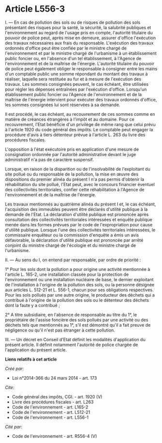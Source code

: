 # Article L556-3

I. ― En cas de pollution des sols ou de risques de pollution des sols présentant des risques pour la santé, la sécurité, la
salubrité publiques et l'environnement au regard de l'usage pris en compte, l'autorité titulaire du pouvoir de police peut,
après mise en demeure, assurer d'office l'exécution des travaux nécessaires aux frais du responsable. L'exécution des travaux
ordonnés d'office peut être confiée par le ministre chargé de l'environnement et par le ministre chargé de l'urbanisme à un
établissement public foncier ou, en l'absence d'un tel établissement, à l'Agence de l'environnement et de la maîtrise de
l'énergie. L'autorité titulaire du pouvoir de police peut également obliger le responsable à consigner entre les mains d'un
comptable public une somme répondant du montant des travaux à réaliser, laquelle sera restituée au fur et à mesure de
l'exécution des travaux. Les sommes consignées peuvent, le cas échéant, être utilisées pour régler les dépenses entraînées
par l'exécution d'office. Lorsqu'un établissement public foncier ou l'Agence de l'environnement et de la maîtrise de
l'énergie intervient pour exécuter des travaux ordonnés d'office, les sommes consignées lui sont réservées à sa demande.

Il est procédé, le cas échéant, au recouvrement de ces sommes comme en matière de créances étrangères à l'impôt et au
domaine. Pour ce recouvrement, l'Etat bénéficie d'un privilège de même rang que celui prévu à l'article 1920 du code général
des impôts. Le comptable peut engager la procédure d'avis à tiers détenteur prévue à l'article L. 263 du livre des procédures
fiscales.

L'opposition à l'état exécutoire pris en application d'une mesure de consignation ordonnée par l'autorité administrative
devant le juge administratif n'a pas de caractère suspensif.

Lorsque, en raison de la disparition ou de l'insolvabilité de l'exploitant du site pollué ou du responsable de la pollution,
la mise en œuvre des dispositions du premier alinéa du présent I n'a pas permis d'obtenir la réhabilitation du site pollué,
l'Etat peut, avec le concours financier éventuel des collectivités territoriales, confier cette réhabilitation à l'Agence de
l'environnement et de la maîtrise de l'énergie.

Les travaux mentionnés au quatrième alinéa du présent I et, le cas échéant, l'acquisition des immeubles peuvent être déclarés
d'utilité publique à la demande de l'Etat. La déclaration d'utilité publique est prononcée après consultation des
collectivités territoriales intéressées et enquête publique menée dans les formes prévues par le code de l'expropriation pour
cause d'utilité publique. Lorsque l'une des collectivités territoriales intéressées, le commissaire enquêteur ou la
commission d'enquête a émis un avis défavorable, la déclaration d'utilité publique est prononcée par arrêté conjoint du
ministre chargé de l'écologie et du ministre chargé de l'urbanisme.

II. ― Au sens du I, on entend par responsable, par ordre de priorité :

1° Pour les sols dont la pollution a pour origine une activité mentionnée à l'article L. 165-2, une installation classée pour
la protection de l'environnement ou une installation nucléaire de base, le dernier exploitant de l'installation à l'origine
de la pollution des sols, ou la personne désignée aux articles L. 512-21 et L. 556-1, chacun pour ses obligations
respectives. Pour les sols pollués par une autre origine, le producteur des déchets qui a contribué à l'origine de la
pollution des sols ou le détenteur des déchets dont la faute y a contribué ;

2° A titre subsidiaire, en l'absence de responsable au titre du 1°, le propriétaire de l'assise foncière des sols pollués par
une activité ou des déchets tels que mentionnés au 1°, s'il est démontré qu'il a fait preuve de négligence ou qu'il n'est pas
étranger à cette pollution.

III. ― Un décret en Conseil d'Etat définit les modalités d'application du présent article. Il définit notamment l'autorité de
police chargée de l'application du présent article.

**Liens relatifs à cet article**

_Créé par_:

  - Loi n°2014-366 du 24 mars 2014 - art. 173

_Cite_:

  - Code général des impôts, CGI. - art. 1920 (V)
  - Livre des procédures fiscales - art. L263
  - Code de l'environnement - art. L165-2
  - Code de l'environnement - art. L512-21
  - Code de l'environnement - art. L556-1

_Cité par_:

  - Code de l'environnement - art. R556-4 (V)
